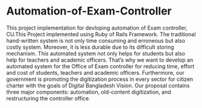 
# Automation-of-Exam-Controller

This project implementation for devloping automation of Exam controller, CU.This Project implemented using Ruby of Rails Framework. The traditional hand-written system is not only time consuming and erroneous but also costly system. Moreover,
it is less durable due to its difficult storing mechanism. This automated system not only helps for
students but also help for teachers and academic officers. That’s why we want to develop an
automated system for the Office of Exam controller for reducing time, effort and cost of
students, teachers and academic officers. Furthermore, our government is promoting the
digitization process in every sector for citizen charter with the goals of Digital Bangladesh
Vision. Our proposal contains three major components: automation, old-content digitization, and
restructuring the controller office.
